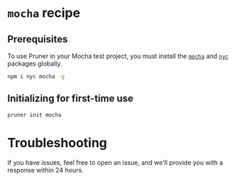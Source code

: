 # `mocha` recipe

## Prerequisites
To use Pruner in your Mocha test project, you must install the [`mocha`](https://www.npmjs.com/package/mocha) and [`nyc`](https://www.npmjs.com/package/nyc) packages globally.

```bash
npm i nyc mocha -g
```

## Initializing for first-time use
`pruner init mocha`

# Troubleshooting
If you have issues, feel free to open an issue, and we'll provide you with a response within 24 hours.